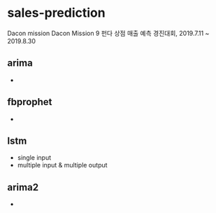# sales-prediction
Dacon mission
Dacon Mission 9 펀다 상점 매출 예측 경진대회, 2019.7.11 ~ 2019.8.30

## arima
- 

## fbprophet
-

## lstm
- single input 
- multiple input & multiple output

## arima2
- 
